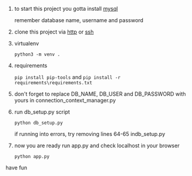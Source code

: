 1. to start this project you gotta install [mysql](https://dev.mysql.com/doc/refman/8.0/en/mysql-installer-setup.html) 

    remember database name, username and password

1. clone this project via [http](https://github.com/annbgn/dash_app.git) or [ssh](git@github.com:annbgn/dash_app.git)

1. virtualenv

    ```python3 -m venv .```

1. requirements

    ```pip install pip-tools``` and ```pip install -r requirements\requirements.txt```

1. don't forget to replace DB_NAME, DB_USER and DB_PASSWORD with yours in connection_context_manager.py

1. run db_setup.py script

    ```python db_setup.py```
    
   if running into errors, try removing lines 64-65 indb_setup.py

1. now you are ready run app.py and check localhost in your browser

    ```python app.py```

have fun
